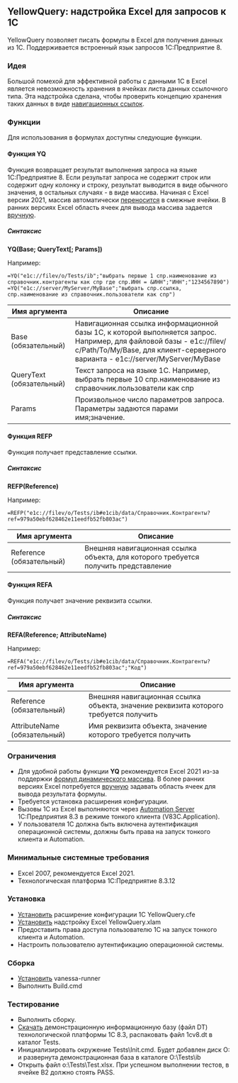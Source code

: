 ## YellowQuery: надстройка Excel для запросов к 1С

YellowQuery позволяет писать формулы в Excel для получения данных из 1С. Поддерживается встроенный язык запросов 1С:Предприятие 8.

### Идея

Большой помехой для эффективной работы с данными 1С в Excel является невозможность хранения в ячейках листа данных ссылочного типа. Эта надстройка сделана, чтобы проверить концепцию хранения таких данных в виде [навигационных ссылок](https://tinyurl.com/ytps9xyt).

### Функции

Для использования в формулах доступны следующие функции.

#### Функция YQ

Функция возвращает результат выполнения запроса на языке 1С:Предприятие 8. Если результат запроса не содержит строк или содержит одну колонку и строку, результат выводится в виде обычного значения, в остальных случаях - в виде массива. Начиная с Excel версии  2021, массив автоматически [переносится](https://support.microsoft.com/en-us/office/dynamic-array-formulas-and-spilled-array-behavior-205c6b06-03ba-4151-89a1-87a7eb36e531) в смежные ячейки. В ранних версиях Excel область ячеек для вывода массива задается [вручную](https://support.microsoft.com/en-us/office/guidelines-and-examples-of-array-formulas-7d94a64e-3ff3-4686-9372-ecfd5caa57c7).

##### Синтаксис

**YQ(Base; QueryText[; Params])**

Например:

    =YQ("e1c://filev/o/Tests/ib";"выбрать первые 1 спр.наименование из справочник.контрагенты как спр где спр.ИНН = &ИНН";"ИНН";"1234567890")
    =YQ("e1c://server/MyServer/MyBase";"выбрать спр.ссылка, спр.наименование из справочник.пользователи как спр")

| Имя аргумента | Описание |
|-----|-----|
| Base (обязательный) | Навигационная ссылка информационной базы 1С, к которой выполняется запрос. Например, для файловой базы - e1c://filev/с/Path/To/My/Base, для клиент-серверного варианта - e1c://server/MyServer/MyBase |
| QueryText (обязательный) | Текст запроса на языке 1С. Например, выбрать первые 10 спр.наименование из справочник.пользователи как спр |
| Params | Произвольное число параметров запроса. Параметры задаются парами имя;значение.|

#### Функция REFP

Функция получает представление ссылки.

##### Синтаксис

**REFP(Reference)**

Например:

    =REFP("e1c://filev/o/Tests/ib#e1cib/data/Справочник.Контрагенты?ref=979a50ebf628462e11eedfb52fb803ac")

| Имя аргумента | Описание |
|-----|-----|
| Reference (обязательный) | Внешняя навигационная ссылка объекта, для которого требуется получить представление |

#### Функция REFA

Функция получает значение реквизита ссылки.

##### Синтаксис

**REFA(Reference; AttributeName)**

Например:

    =REFA("e1c://filev/o/Tests/ib#e1cib/data/Справочник.Контрагенты?ref=979a50ebf628462e11eedfb52fb803ac";"Код")

| Имя аргумента | Описание |
|-----|-----|
| Reference (обязательный) | Внешняя навигационная ссылка объекта, значение реквизита которого требуется получить |
| AttributeName (обязательный) | Имя реквизита объекта, значение которого требуется получить |

### Ограничения

- Для удобной работы функции **YQ** рекомендуется Excel 2021 из-за поддержки [формул динамического массива](https://support.microsoft.com/en-us/office/dynamic-array-formulas-and-spilled-array-behavior-205c6b06-03ba-4151-89a1-87a7eb36e531). В более ранних версиях Excel потребуется [вручную](https://support.microsoft.com/en-us/office/guidelines-and-examples-of-array-formulas-7d94a64e-3ff3-4686-9372-ecfd5caa57c7) задавать область ячеек для вывода результата формулы.
- Требуется установка расширения конфигурации.
- Вызовы 1С из Excel выполняются через [Automation Server](https://ru.wikipedia.org/wiki/Microsoft_OLE_Automation) 1С:Предприятия 8.3 в режиме тонкого клиента (V83C.Application).
- У пользователя 1С должна быть включена аутентификация операционной системы, должны быть права на запуск тонкого клиента и Automation.

### Минимальные системные требования

- Excel 2007, рекомендуется Excel 2021.
- Технологическая платформа 1С:Предприятие 8.3.12

### Установка

- [Установить](https://tinyurl.com/5f9pt6ez) расширение конфигурации 1С YellowQuery.cfe
- [Установить](https://support.microsoft.com/en-us/office/add-or-remove-add-ins-in-excel-0af570c4-5cf3-4fa9-9b88-403625a0b460) надстройку Excel YellowQuery.xlam
- Предоставить права доступа пользователю 1С на запуск тонкого клиента и Automation.
- Настроить пользователю аутентификацию операционной системы.

### Сборка

- [Установить](https://github.com/vanessa-opensource/vanessa-runner) vanessa-runner
- Выполнить Build.cmd

### Тестирование

- Выполнить сборку.
- [Скачать](https://releases.1c.ru/project/Platform83) демонстрационную информационную базу (файл DT) технологической платформы 1С 8.3, распаковать файл 1cv8.dt в каталог Tests.
- Инициализировать окружение Tests\Init.cmd. Будет добавлен диск O: и развернута демонстрационная база в каталоге O:\Tests\ib
- Открыть файл o:\Tests\Test.xlsx. При успешном выполнении тестов, в ячейке B2 должно стоять PASS.